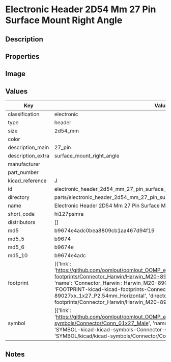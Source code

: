 # Electronic Header 2D54 Mm 27 Pin Surface Mount Right Angle

## Description

## Properties


## Image


## Values

| Key | Value |
| --- | --- |
| classification | electronic |
| type | header |
| size | 2d54_mm |
| color |  |
| description_main | 27_pin |
| description_extra | surface_mount_right_angle |
| manufacturer |  |
| part_number |  |
| kicad_reference | J |
| id | electronic_header_2d54_mm_27_pin_surface_mount_right_angle |
| directory | parts/electronic_header_2d54_mm_27_pin_surface_mount_right_angle |
| name | Electronic Header 2D54 Mm 27 Pin Surface Mount Right Angle |
| short_code | hi127psmra |
| distributors | [] |
| md5 | b9674e4adc0bea8809cb1aa467d94f19 |
| md5_5 | b9674 |
| md5_6 | b9674e |
| md5_10 | b9674e4adc |
| footprint | [{'link': 'https://github.com/oomlout/oomlout_OOMP_eda_V2/tree/main/FOOTPRINT/kicad/kicad-footprints/Connector_Harwin/Harwin_M20-89027xx_1x27_P2.54mm_Horizontal', 'name': 'Connector_Harwin : Harwin_M20-89027xx_1x27_P2.54mm_Horizontal', 'id': 'FOOTPRINT-kicad-kicad-footprints-Connector_Harwin-Harwin_M20-89027xx_1x27_P2.54mm_Horizontal', 'directory': 'FOOTPRINT/kicad/kicad-footprints/Connector_Harwin/Harwin_M20-89027xx_1x27_P2.54mm_Horizontal/'}] |
| symbol | [{'link': 'https://github.com/oomlout/oomlout_OOMP_eda_V2/tree/main/SYMBOL/kicad/kicad-symbols/Connector/Conn_01x27_Male', 'name': 'Connector : Conn_01x27_Male', 'id': 'SYMBOL-kicad-kicad-symbols-Connector-Conn_01x27_Male', 'directory': 'SYMBOL/kicad/kicad-symbols/Connector/Conn_01x27_Male/'}] |

## Notes

